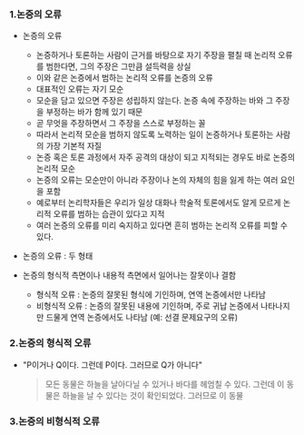 ### 1.논증의 오류

- 논증의 오류

  - 논증하거나 토론하는 사람이 근거를 바탕으로 자기 주장을 펼칠 때 논리적 오류를 범한다면, 그의 주장은 그만큼 설득력을 상실
  - 이와 같은 논증에서 범하는 논리적 오류를 논증의 오류
  - 대표적인 오류는 자기 모순
  - 모순을 담고 있으면 주장은 성립하지 않는다. 논증 속에 주장하는 바와 그 주장을 부정하는 바가 함께 있기 때문
  - 곧 무엇을 주장하면서 그 주장을 스스로 부정하는 꼴
  - 따라서 논리적 모순을 범하지 않도록 노력하는 일이 논증하거나 토론하는 사람의 가장 기본적 자질
  - 논증 혹은 토론 과정에서 자주 공격의 대상이 되고 지적되는 경우도 바로 논증의 논리적 모순
  - 논증의 오류는 모순만이 아니라 주장이나 논의 자체의 힘을 잃게 하는 여러 요인을 포함
  - 예로부터 논리학자들은 우리가 일상 대화나 학술적 토론에서도 알게 모르게 논리적 오류를 범하는 습관이 있다고 지적
  - 여러 논증의 오류를 미리 숙지하고 있다면 흔히 범하는 논리적 오류를 피할 수 있다.

- 논증의 오류 : 두 형태
- 논증의 형식적 측면이나 내용적 측면에서 일어나는 잘못이나 결함
  - 형식적 오류 : 논증의 잘못된 형식에 기인하며, 연역 논증에서만 나타남
  - 비형식적 오류 : 논증의 잘못된 내용에 기인하며, 주로 귀납 논증에서 나타나지만 드물게 연역 논증에서도 나타남 (예: 선결 문제요구의 오류)

### 2.논증의 형식적 오류

- "P이거나 Q이다. 그런데 P이다. 그러므로 Q가 아니다"
  > 모든 동물은 하늘을 날아다닐 수 있거나 바다를 헤엄칠 수 있다. 그런데 이 동물은 하늘을 날 수 있다는 것이 확인되었다. 그러므로 이 동물

### 3.논증의 비형식적 오류
